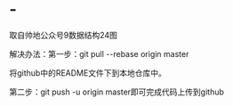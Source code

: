 # -
取自帅地公众号9数据结构24图

解决办法：第一步：git pull --rebase origin master

将github中的README文件下到本地仓库中。

第二步：git push -u origin master即可完成代码上传到github

